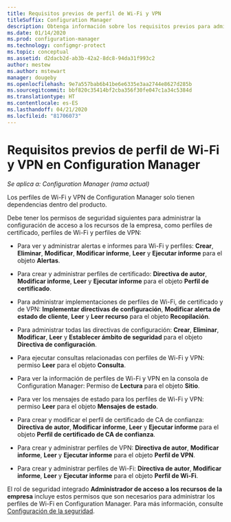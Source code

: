 ```yaml
---
title: Requisitos previos de perfil de Wi-Fi y VPN
titleSuffix: Configuration Manager
description: Obtenga información sobre los requisitos previos para administrar perfiles de Wi-Fi y perfiles de VPN en Configuration Manager
ms.date: 01/14/2020
ms.prod: configuration-manager
ms.technology: configmgr-protect
ms.topic: conceptual
ms.assetid: d2dacb2d-ab3b-42a2-8dc8-94da31f993c2
author: mestew
ms.author: mstewart
manager: dougeby
ms.openlocfilehash: 9e7a557bab6b41be6e6335e3aa2744e8627d285b
ms.sourcegitcommit: bbf820c35414bf2cba356f30fe047c1a34c5384d
ms.translationtype: HT
ms.contentlocale: es-ES
ms.lasthandoff: 04/21/2020
ms.locfileid: "81706073"
---
```

# <a name="prerequisites-for-wi-fi-and-vpn-profiles-in-configuration-manager"></a>Requisitos previos de perfil de Wi-Fi y VPN en Configuration Manager

*Se aplica a: Configuration Manager (rama actual)*

Los perfiles de Wi-Fi y VPN de Configuration Manager solo tienen dependencias dentro del producto.

Debe tener los permisos de seguridad siguientes para administrar la configuración de acceso a los recursos de la empresa, como perfiles de certificado, perfiles de Wi-Fi y perfiles de VPN:  

- Para ver y administrar alertas e informes para Wi-Fi y perfiles: **Crear**, **Eliminar**, **Modificar**, **Modificar informe**, **Leer** y **Ejecutar informe** para el objeto **Alertas**.  

- Para crear y administrar perfiles de certificado: **Directiva de autor**, **Modificar informe**, **Leer** y **Ejecutar informe** para el objeto **Perfil de certificado**.  

- Para administrar implementaciones de perfiles de Wi-Fi, de certificado y de VPN: **Implementar directivas de configuración**, **Modificar alerta de estado de cliente**, **Leer** y **Leer recurso** para el objeto **Recopilación**.  

- Para administrar todas las directivas de configuración: **Crear**, **Eliminar**, **Modificar**, **Leer** y **Establecer ámbito de seguridad** para el objeto **Directiva de configuración**.  

- Para ejecutar consultas relacionadas con perfiles de Wi-Fi y VPN: permiso **Leer** para el objeto **Consulta**.  

- Para ver la información de perfiles de Wi-Fi y VPN en la consola de Configuration Manager: Permiso de **Lectura** para el objeto **Sitio**.  

- Para ver los mensajes de estado para los perfiles de Wi-Fi y VPN: permiso **Leer** para el objeto **Mensajes de estado**.  

- Para crear y modificar el perfil de certificado de CA de confianza: **Directiva de autor**, **Modificar informe**, **Leer** y **Ejecutar informe** para el objeto **Perfil de certificado de CA de confianza**.  

- Para crear y administrar perfiles de VPN: **Directiva de autor**, **Modificar informe**, **Leer** y **Ejecutar informe** para el objeto **Perfil de VPN**.  

- Para crear y administrar perfiles de Wi-Fi: **Directiva de autor**, **Modificar informe**, **Leer** y **Ejecutar informe** para el objeto **Perfil de Wi-Fi**.  

El rol de seguridad integrado **Administrador de acceso a los recursos de la empresa** incluye estos permisos que son necesarios para administrar los perfiles de Wi-Fi en Configuration Manager. Para más información, consulte [Configuración de la seguridad](../../core/plan-design/security/configure-security.md).
